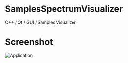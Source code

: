 # SamplesSpectrumVisualizer
C++ / Qt / GUI / Samples Visualizer

 
# Screenshot 
![Application](https://nsa40.casimages.com/img/2020/03/30/mini_200330033301834928.png)
